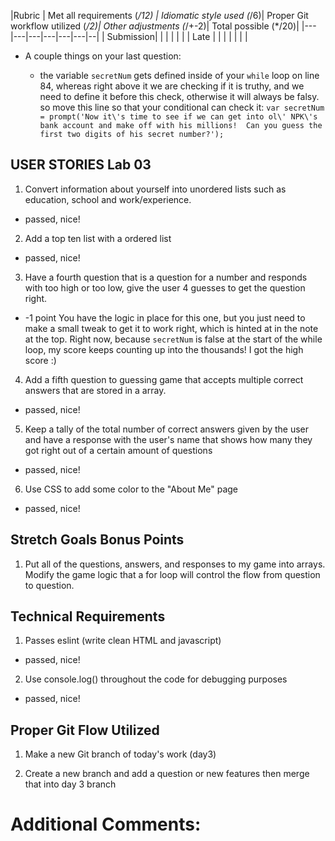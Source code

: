 |Rubric | Met all requirements (*/12) | Idiomatic style used (*/6)| Proper Git workflow utilized (*/2)| Other adjustments (*/+-2)| Total possible  (*/20)|
|---        |---|---|---|---|---|--|
| Submission|   |   |   |   |   |
| Late      |   |   |   |   |   |  |

* A couple things on your last question:

  - the variable `secretNum` gets defined inside of your `while` loop on line 84, whereas right above it we are checking if it is truthy, and we need to define it before this check, otherwise it will always be falsy. so move this line so that your conditional can check it: `var secretNum = prompt('Now it\'s time to see if we can get into ol\' NPK\'s bank account and make off with his millions!  Can you guess the first two digits of his secret number?');`


## USER STORIES Lab 03

1. Convert information about yourself into unordered lists such as education, school and work/experience.

  - passed, nice!

2. Add a top ten list with a ordered list

- passed, nice!

3. Have a fourth question that is a question for a number and responds with too high or too low, give the user 4 guesses to get the question right.

- -1 point You have the logic in place for this one, but you just need to make a small tweak to get it to work right, which is hinted at in the note at the top. Right now, because `secretNum` is false at the start of the while loop, my score keeps counting up into the thousands! I got the high score :)

4. Add a fifth question to guessing game that accepts multiple correct answers that are stored in a array.

- passed, nice!

5. Keep a tally of the total number of correct answers given by the user and have a response with the user's name that shows how many they got right out of a certain amount of questions

- passed, nice!

6. Use CSS to add some color to the "About Me" page

- passed, nice!


## Stretch Goals Bonus Points

1. Put all of the questions, answers, and responses to my game into arrays. Modify the game logic that a for loop will control the flow from question to question.


## Technical Requirements

1. Passes eslint (write clean HTML and javascript)

- passed, nice!
2. Use console.log() throughout the code for debugging purposes

- passed, nice!

## Proper Git Flow Utilized

1. Make a new Git branch of today's work (day3)

2. Create a new branch and add a question or new features then merge that into day 3 branch


# Additional Comments:
